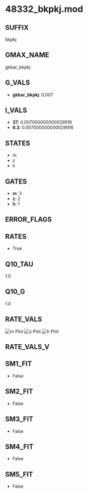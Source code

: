 # 48332_bkpkj.mod

## SUFFIX

bkpkj

## GMAX_NAME

gkbar_bkpkj

## G_VALS

- **gkbar_bkpkj**: 0.007

## I_VALS

- **37**: 0.007000000000029916
- **6.3**: 0.007000000000029916

## STATES

- m
- z
- h

## GATES

- **m**: 3
- **z**: 2
- **h**: 1

## ERROR_FLAGS


## RATES

- True

## Q10_TAU

1.0

## Q10_G

1.0

## RATE_VALS

![m Plot](/Users/pbozelos/Dropbox/icg-Chai-Panos/supermodels/output_markdown_files/KCa/48332_bkpkj.mod/images/m.png)
![z Plot](/Users/pbozelos/Dropbox/icg-Chai-Panos/supermodels/output_markdown_files/KCa/48332_bkpkj.mod/images/z.png)
![h Plot](/Users/pbozelos/Dropbox/icg-Chai-Panos/supermodels/output_markdown_files/KCa/48332_bkpkj.mod/images/h.png)

## RATE_VALS_V

## SM1_FIT

- False

## SM2_FIT

- False

## SM3_FIT

- False

## SM4_FIT

- False

## SM5_FIT

- False


